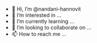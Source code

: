 - 👋 Hi, I’m @nandani-hannovit
- 👀 I’m interested in ...
- 🌱 I’m currently learning ...
- 💞️ I’m looking to collaborate on ...
- 📫 How to reach me ...

<!---
nandani-hannovit/nandani-hannovit is a ✨ special ✨ repository because its `README.md` (this file) appears on your GitHub profile.
You can click the Preview link to take a look at your changes.
--->
